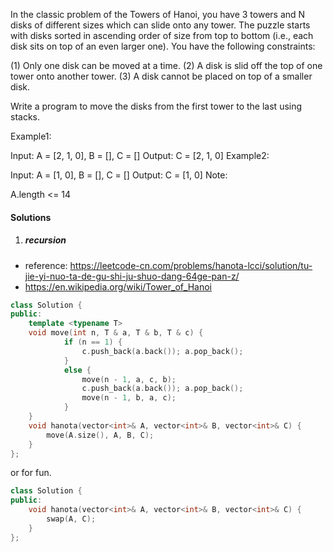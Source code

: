 In the classic problem of the Towers of Hanoi, you have 3 towers and N disks of different sizes which can slide onto any tower. The puzzle starts with disks sorted in ascending order of size from top to bottom (i.e., each disk sits on top of an even larger one). You have the following constraints:

(1) Only one disk can be moved at a time.
(2) A disk is slid off the top of one tower onto another tower.
(3) A disk cannot be placed on top of a smaller disk.

Write a program to move the disks from the first tower to the last using stacks.

Example1:

 Input: A = [2, 1, 0], B = [], C = []
 Output: C = [2, 1, 0]
Example2:

 Input: A = [1, 0], B = [], C = []
 Output: C = [1, 0]
Note:

A.length <= 14


#### Solutions

1. ##### recursion

- reference: https://leetcode-cn.com/problems/hanota-lcci/solution/tu-jie-yi-nuo-ta-de-gu-shi-ju-shuo-dang-64ge-pan-z/
- https://en.wikipedia.org/wiki/Tower_of_Hanoi


```cpp
class Solution {
public:
    template <typename T>
    void move(int n, T & a, T & b, T & c) {
            if (n == 1) {
                c.push_back(a.back()); a.pop_back();
            }
            else {
                move(n - 1, a, c, b);
                c.push_back(a.back()); a.pop_back();
                move(n - 1, b, a, c);
            }
    }
    void hanota(vector<int>& A, vector<int>& B, vector<int>& C) {
        move(A.size(), A, B, C);
    }
};
```

or for fun.

```cpp
class Solution {
public:
    void hanota(vector<int>& A, vector<int>& B, vector<int>& C) {
        swap(A, C);
    }
};
```